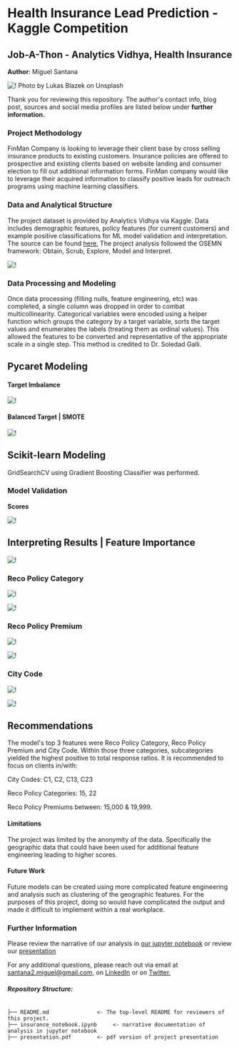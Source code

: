 # Health Insurance Lead Prediction - Kaggle Competition
## Job-A-Thon - Analytics Vidhya, Health Insurance

**Author**: Miguel Santana

![!](/images/leadpredictcover.jpg)
Photo by Lukas Blazek on Unsplash

Thank you for reviewing this repository. The author's contact info, blog post, sources and social media profiles are listed below under **further information.**

### Project Methodology
FinMan Company is looking to leverage their client base by cross selling insurance products to existing customers. Insurance policies are offered to prospective and existing clients based on website landing and consumer election to fill out additional information forms. FinMan company would like to leverage their acquired information to classify positive leads for outreach programs using machine learning classifiers. 

### Data and Analytical Structure
The project dataset is provided by Analytics Vidhya via Kaggle. Data includes demographic features, policy features (for current customers) and example positive classifications for ML model validation and interpretation. The source can be found [here.](https://www.kaggle.com/imsparsh/jobathon-analytics-vidhya?select=sample_submission.csv) The project analysis followed the OSEMN framework: Obtain, Scrub, Explore, Model and Interpret.

![!](/images/OSEMN.png)

### Data Processing and Modeling

Once data processing (filling nulls, feature engineering, etc) was completed, a single column was dropped in order to combat multicollinearity. Categorical variables were encoded using a helper function which groups the category by a target variable, sorts the target values and enumerates the labels (treating them as ordinal values). This allowed the features to be converted and representative of the appropriate scale in a single step. This method is credited to Dr. Soledad Galli. 

## Pycaret Modeling

#### Target Imbalance

![!](/images/pycaretimbalance.png)

#### Balanced Target | SMOTE

![!](/images/pycaretsmote.png)

## Scikit-learn Modeling

GridSearchCV using Gradient Boosting Classifier was performed. 

### Model Validation

**Scores**

![!](/images/validation.png)

## Interpreting Results | Feature Importance

![!](/images/featureimportance.jpg)

### Reco Policy Category

![!](/images/policycategoryxresponse.jpg)

![!](/images/top5categoryxresponse.jpg)

### Reco Policy Premium

![!](/images/premiumbin.jpg)

![!](/images/top5premiumbin.jpg)

### City Code

![!](/images/citycode.jpg)

![!](/images/top11citycode.jpg)

## Recommendations
The model's top 3 features were Reco Policy Category, Reco Policy Premium and City Code. Within those three categories, subcategories yielded the highest positive to total response ratios. It is recommended to focus on clients in/with:

City Codes: C1, C2, C13, C23

Reco Policy Categories: 15, 22

Reco Policy Premiums between: 15,000 & 19,999.

#### Limitations
The project was limited by the anonymity of the data. Specifically the geographic data that could have been used for additional feature engineering leading to higher scores.

#### Future Work
Future models can be created using more complicated feature engineering and analysis such as clustering of the geographic features. For the purposes of this project, doing so would have complicated the output and made it difficult to implement within a real workplace.

### Further Information
Please review the narrative of our analysis in [our jupyter notebook](./insurance_notebook.ipynb) or review our [presentation](./presentation.pdf)

For any additional questions, please reach out via email at santana2.miguel@gmail.com, on [LinkedIn](https://www.linkedin.com/in/miguel-angel-santana-ii-mba-51467276/) or on [Twitter.](https://twitter.com/msantana_ds)

##### Repository Structure:

```

├── README.md               <- The top-level README for reviewers of this project.
├── insurance_notebook.ipynb     <- narrative documentation of analysis in jupyter notebook
├── presentation.pdf        <- pdf version of project presentation

```

